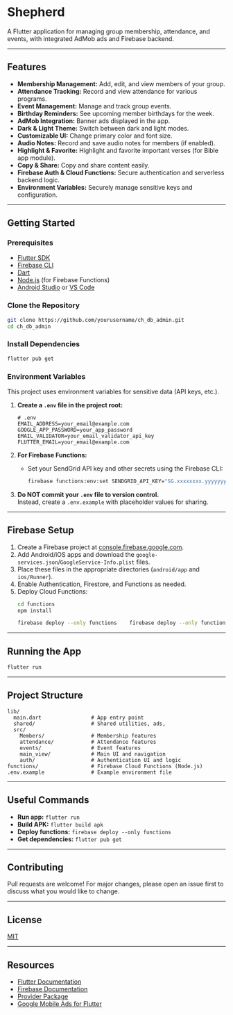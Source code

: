 # Shepherd


A Flutter application for managing group membership, attendance, and events, with integrated AdMob ads and Firebase backend.

---

## Features 

- **Membership Management:** Add, edit, and view members of your group.
- **Attendance Tracking:** Record and view attendance for various programs.
- **Event Management:** Manage and track group events.
- **Birthday Reminders:** See upcoming member birthdays for the week.
- **AdMob Integration:** Banner ads displayed in the app.
- **Dark & Light Theme:** Switch between dark and light modes.
- **Customizable UI:** Change primary color and font size.
- **Audio Notes:** Record and save audio notes for members (if enabled).
- **Highlight & Favorite:** Highlight and favorite important verses (for Bible app module).
- **Copy & Share:** Copy and share content easily.
- **Firebase Auth & Cloud Functions:** Secure authentication and serverless backend logic.
- **Environment Variables:** Securely manage sensitive keys and configuration.

---

## Getting Started

### Prerequisites

- [Flutter SDK](https://docs.flutter.dev/get-started/install)
- [Firebase CLI](https://firebase.google.com/docs/cli)
- [Dart](https://dart.dev/get-dart)
- [Node.js](https://nodejs.org/) (for Firebase Functions)
- [Android Studio](https://developer.android.com/studio) or [VS Code](https://code.visualstudio.com/)

### Clone the Repository

```sh
git clone https://github.com/yourusername/ch_db_admin.git
cd ch_db_admin
```

### Install Dependencies

```sh
flutter pub get
```

### Environment Variables

This project uses environment variables for sensitive data (API keys, etc.).

1. **Create a `.env` file in the project root:**

    ```
    # .env
    EMAIL_ADDRESS=your_email@example.com
    GOOGLE_APP_PASSWORD=your_app_password
    EMAIL_VALIDATOR=your_email_validator_api_key
    FLUTTER_EMAIL=your_email@example.com
    ```

2. **For Firebase Functions:**
    - Set your SendGrid API key and other secrets using the Firebase CLI:
      ```sh
      firebase functions:env:set SENDGRID_API_KEY="SG.xxxxxxxx.yyyyyyyyyyyyyyyyyyyyyyyyyyyyyyyyyyyyyyyyy"
      ```

3. **Do NOT commit your `.env` file to version control.**  
   Instead, create a `.env.example` with placeholder values for sharing.

---

## Firebase Setup

1. Create a Firebase project at [console.firebase.google.com](https://console.firebase.google.com/).
2. Add Android/iOS apps and download the `google-services.json`/`GoogleService-Info.plist` files.
3. Place these files in the appropriate directories (`android/app` and `ios/Runner`).
4. Enable Authentication, Firestore, and Functions as needed.
5. Deploy Cloud Functions:
    ```sh
    cd functions
    npm install

    firebase deploy --only functions    firebase deploy --only functions
    ```

---

## Running the App

```sh
flutter run
```

---

## Project Structure

```
lib/
  main.dart                # App entry point
  shared/                  # Shared utilities, ads, 
  src/
    Members/               # Membership features
    attendance/            # Attendance features
    events/                # Event features
    main_view/             # Main UI and navigation
    auth/                  # Authentication UI and logic
functions/                 # Firebase Cloud Functions (Node.js)
.env.example               # Example environment file
```

---

## Useful Commands

- **Run app:** `flutter run`
- **Build APK:** `flutter build apk`
- **Deploy functions:** `firebase deploy --only functions`
- **Get dependencies:** `flutter pub get`

---

## Contributing

Pull requests are welcome! For major changes, please open an issue first to discuss what you would like to change.

---

## License

[MIT](LICENSE)

---

## Resources

- [Flutter Documentation](https://docs.flutter.dev/)
- [Firebase Documentation](https://firebase.google.com/docs)
- [Provider Package](https://pub.dev/packages/provider)
- [Google Mobile Ads for Flutter](https://pub.dev/packages/google_mobile_ads)